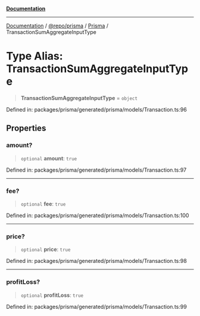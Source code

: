[**Documentation**](../../../../../README.md)

***

[Documentation](../../../../../README.md) / [@repo/prisma](../../../README.md) / [Prisma](../README.md) / TransactionSumAggregateInputType

# Type Alias: TransactionSumAggregateInputType

> **TransactionSumAggregateInputType** = `object`

Defined in: packages/prisma/generated/prisma/models/Transaction.ts:96

## Properties

### amount?

> `optional` **amount**: `true`

Defined in: packages/prisma/generated/prisma/models/Transaction.ts:97

***

### fee?

> `optional` **fee**: `true`

Defined in: packages/prisma/generated/prisma/models/Transaction.ts:100

***

### price?

> `optional` **price**: `true`

Defined in: packages/prisma/generated/prisma/models/Transaction.ts:98

***

### profitLoss?

> `optional` **profitLoss**: `true`

Defined in: packages/prisma/generated/prisma/models/Transaction.ts:99
